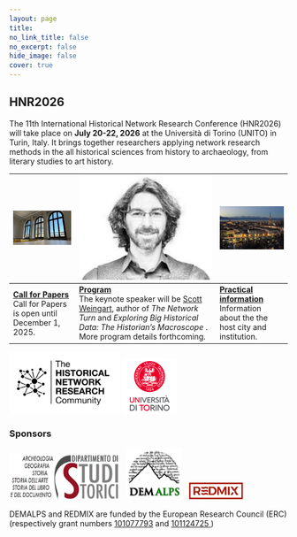 ```yaml
---
layout: page
title: 
no_link_title: false 
no_excerpt: false 
hide_image: false
cover: true
---
```


## HNR2026

The 11th International Historical Network Research Conference (HNR2026) will take place on **July 20-22, 2026** at the Università di Torino (UNITO) in Turin, Italy. It brings together researchers applying network research methods in the all historical sciences from history to archaeology, from literary studies to art history.

|  <a href="cfp"><img src="img/cfp.jpg" width="300px"></a>     |     <a href="program"><img src="img/scott_weingart.jpg" width="300px"></a>                  |   <a href="practical"><img src="img/universita-di-torino-italia.jpg" width="300px"></a>    | 
| ----------- | ----------------------------------- | -------------------- |
| <a href="cfp">**Call for Papers**</a><br>Call for Papers is open until December 1, 2025.  | <a href="program">**Program**</a><br>The keynote speaker will be <a href="https://scottbot.github.io/">Scott Weingart</a>, author of *The Network Turn* and *Exploring Big Historical Data: The Historian’s Macroscope* . More program details forthcoming. | <a href="practical">**Practical information**</a><br>Information about the the host city and institution. | 


<img src="img/hnr_logo_vector.png" width="200">  <img src="img/logo_unito.png" width="100">  

### Sponsors

<img src="img/logo_unito_storia.gif" width="200">&nbsp;&nbsp;&nbsp;<img src="img/logo_demalps.jpg" width="100">&nbsp;&nbsp;&nbsp;<img src="img/logo_redmix.png" width="100">   


DEMALPS and REDMIX are funded by the European Research Council (ERC)  (respectively grant numbers <a href="https://cordis.europa.eu/project/id/101077793">101077793</a> and  <a href="https://cordis.europa.eu/project/id/101124725 ">101124725 </a>)
